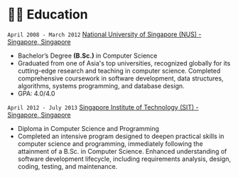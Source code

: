 # 👨‍🎓 Education

`April 2008 - March 2012` [National University of Singapore (NUS) - Singapore, Singapore](https://nus.edu.sg)
- Bachelor’s Degree **(B.Sc.)** in Computer Science
- Graduated from one of Asia's top universities, recognized globally for its cutting-edge research and teaching in computer science. Completed comprehensive coursework in software development, data structures, algorithms, systems programming, and database design.
- GPA: 4.0/4.0

`April 2012 - July 2013` [Singapore Institute of Technology (SIT) - Singapore, Singapore](https://www.singaporetech.edu.sg)
- Diploma in Computer Science and Programming
- Completed an intensive program designed to deepen practical skills in computer science and programming, immediately following the attainment of a B.Sc. in Computer Science. Enhanced understanding of software development lifecycle, including requirements analysis, design, coding, testing, and maintenance.